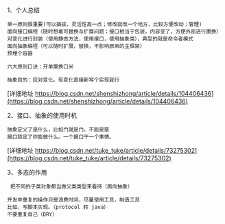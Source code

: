 
1、个人总结
```
单一原则很重要(可以插拔，灵活性高一点；修改就改一个地方，比较方便改动；管理)
面向接口编程（随时想着可替换与扩展问题；接口相当于包装，内容变了，方便外部进行置换）
对变化进行封装（使用静态方法，使用接口，使用抽象类），典型的就是命令者模式
面向抽象编程（可以随时扩展，替换，不影响原来的主框架）
预埋个容器

六大原则口诀：开单置换口米

抽象目的：应对变化。有变化直接新写个实现就行
```
[详细地址 https://blog.csdn.net/shenshizhong/article/details/104406436](https://blog.csdn.net/shenshizhong/article/details/104406436)

2、接口、抽象的使用时机
```
抽象定义了是什么，比如门就是门，不能是窗
接口锁定了你能做什么。一个接口干一个事情。
```
[详细地址 https://blog.csdn.net/tuke_tuke/article/details/73275302](https://blog.csdn.net/tuke_tuke/article/details/73275302)

3、多态的作用
```
 把不同的子类对象都当做父类类型来看待（面向抽象）
```
```
开发中重复的操作只是浪费时间，尽量使用工具，制造工具
比如，写脚本实现。（protocol 转 java）
不要重复自己（DRY）
```
